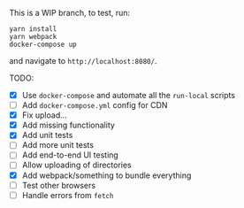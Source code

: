 This is a WIP branch, to test, run:

    yarn install
    yarn webpack
    docker-compose up

and navigate to `http://localhost:8080/`.

TODO:
- [x] Use `docker-compose` and automate all the `run-local` scripts
- [ ] Add `docker-compose.yml` config for CDN
- [x] Fix upload...
- [x] Add missing functionality
- [X] Add unit tests
- [ ] Add more unit tests
- [ ] Add end-to-end UI testing 
- [ ] Allow uploading of directories
- [x] Add webpack/something to bundle everything
- [ ] Test other browsers
- [ ] Handle errors from `fetch`
